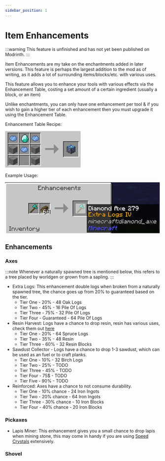 ```yaml
---
sidebar_position: 1
---
```

# Item Enhancements

:::warning
This feature is unfinished and has not yet been published on Modrinth.
:::


Item Enhancements are my take on the enchantments added in later versions. This feature is perhaps the largest addition to the mod as of writing, as it adds a lot of surrounding items/blocks/etc. with various uses.

This feature allows you to enhance your tools with various effects via the Enhancement Table, costing a set amount of a certain ingredient (usually a block, or an item)

Unlike enchantments, you can only have one enhancement per tool & if you wish to gain a higher tier of each enhancement then you must upgrade it using the Enhancement Table.

Enhancement Table Recipe:

![Enhancement Table Recipe](/img/recipe/enhancement_table.png)

Example Usage:

![Example Usage of the Enhancement Table](/img/enhancement_table_example.png)

## Enhancements

### Axes
:::note
Whenever a naturally spawned tree is mentioned below, this refers to a tree placed by worldgen or grown from a sapling.
:::

- Extra Logs: This enhancement double logs when broken from a naturally spawned tree, the chance goes up from 20% to guaranteed based on the tier.
    - Tier One - 20% - 48 Oak Logs
    - Tier Two - 45% - 16 Pile Of Logs
    - Tier Three - 75% - 32 Pile Of Logs
    - Tier Four - Guaranteed - 64 Pile Of Logs
- Resin Harvest: Logs have a chance to drop resin, resin has various uses, check them out [here](related_additions/#resin)
    - Tier One - 20% - 64 Spruce Logs
    - Tier Two - 35% - 48 Resin
    - Tier Three - 60% - 32 Resin Blocks
- Sawdust Collector - Logs have a chance to drop 1-3 sawdust, which can be used as an fuel or to craft planks.
    - Tier One - 10% - 32 Birch Logs
    - Tier Two - 25% - TODO
    - Tier Three - 45% - TODO
    - Tier Four - 75$ - TODO
    - Tier Five - 90% - TODO
- Reinforced: Axes have a chance to not consume durability.
    - Tier One - 10% chance - 24 Iron Ingots
    - Tier Two - 20% chance - 64 Iron Ingots
    - Tier Three - 30% chance - 10 Iron Blocks
    - Tier Four - 40% chance - 20 Iron Blocks

### Pickaxes
- Lapis Miner: This enhancement gives you a small chance to drop lapis when mining stone, this may come in handy if you are using [Speed Crystals](../misc/#speed-crystals) extensively.

### Shovel
